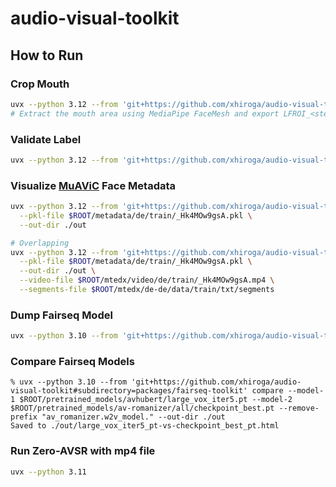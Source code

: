 # audio-visual-toolkit

## How to Run

### Crop Mouth

```sh
uvx --python 3.12 --from 'git+https://github.com/xhiroga/audio-visual-toolkit#subdirectory=packages/avt' crop-mouth --video-file in.mp4 --out-dir out
# Extract the mouth area using MediaPipe FaceMesh and export LFROI_<stem>.mp4
```

### Validate Label

```sh
uvx --python 3.12 --from 'git+https://github.com/xhiroga/audio-visual-toolkit#subdirectory=packages/avt' validate-label -h
```

### Visualize [MuAViC](https://github.com/facebookresearch/muavic) Face Metadata

```sh
uvx --python 3.12 --from 'git+https://github.com/xhiroga/audio-visual-toolkit#subdirectory=packages/avt' visualize-muavic \
  --pkl-file $ROOT/metadata/de/train/_Hk4MOw9gsA.pkl \
  --out-dir ./out

# Overlapping
uvx --python 3.12 --from 'git+https://github.com/xhiroga/audio-visual-toolkit#subdirectory=packages/avt' visualize-muavic \
  --pkl-file $ROOT/metadata/de/train/_Hk4MOw9gsA.pkl \
  --out-dir ./out \
  --video-file $ROOT/mtedx/video/de/train/_Hk4MOw9gsA.mp4 \
  --segments-file $ROOT/mtedx/de-de/data/train/txt/segments
```

### Dump Fairseq Model

```sh
uvx --python 3.10 --from 'git+https://github.com/xhiroga/audio-visual-toolkit#subdirectory=packages/fairseq-toolkit' dump --model-path $ROOT/pretrained_models/av-romanizer/all/checkpoint_best.pt
```

### Compare Fairseq Models

```console
% uvx --python 3.10 --from 'git+https://github.com/xhiroga/audio-visual-toolkit#subdirectory=packages/fairseq-toolkit' compare --model-1 $ROOT/pretrained_models/avhubert/large_vox_iter5.pt --model-2 $ROOT/pretrained_models/av-romanizer/all/checkpoint_best.pt --remove-prefix "av_romanizer.w2v_model." --out-dir ./out
Saved to ./out/large_vox_iter5_pt-vs-checkpoint_best_pt.html
```

### Run Zero-AVSR with mp4 file

```sh
uvx --python 3.11 
```
